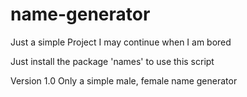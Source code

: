 # name-generator
Just a simple Project I may continue when I am bored

Just install the package 'names' to use this script

Version 1.0
  Only a simple male, female name generator
